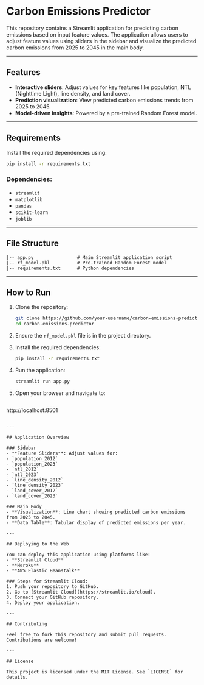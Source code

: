 # Carbon Emissions Predictor

This repository contains a Streamlit application for predicting carbon emissions based on input feature values. The application allows users to adjust feature values using sliders in the sidebar and visualize the predicted carbon emissions from 2025 to 2045 in the main body.

---

## Features
- **Interactive sliders**: Adjust values for key features like population, NTL (Nighttime Light), line density, and land cover.
- **Prediction visualization**: View predicted carbon emissions trends from 2025 to 2045.
- **Model-driven insights**: Powered by a pre-trained Random Forest model.

---

## Requirements

Install the required dependencies using:
```bash
pip install -r requirements.txt
```

### Dependencies:
- `streamlit`
- `matplotlib`
- `pandas`
- `scikit-learn`
- `joblib`

---

## File Structure

```
|-- app.py                # Main Streamlit application script
|-- rf_model.pkl          # Pre-trained Random Forest model
|-- requirements.txt      # Python dependencies
```

---

## How to Run

1. Clone the repository:
   ```bash
   git clone https://github.com/your-username/carbon-emissions-predictor.git
   cd carbon-emissions-predictor
   ```

2. Ensure the `rf_model.pkl` file is in the project directory.

3. Install the required dependencies:
   ```bash
   pip install -r requirements.txt
   ```

4. Run the application:
   ```bash
   streamlit run app.py
   ```

5. Open your browser and navigate to:
   ```
http://localhost:8501
   ```

---

## Application Overview

### Sidebar
- **Feature Sliders**: Adjust values for:
  - `population_2012`
  - `population_2023`
  - `ntl_2012`
  - `ntl_2023`
  - `line_density_2012`
  - `line_density_2023`
  - `land_cover_2012`
  - `land_cover_2023`

### Main Body
- **Visualization**: Line chart showing predicted carbon emissions from 2025 to 2045.
- **Data Table**: Tabular display of predicted emissions per year.

---

## Deploying to the Web

You can deploy this application using platforms like:
- **Streamlit Cloud**
- **Heroku**
- **AWS Elastic Beanstalk**

### Steps for Streamlit Cloud:
1. Push your repository to GitHub.
2. Go to [Streamlit Cloud](https://streamlit.io/cloud).
3. Connect your GitHub repository.
4. Deploy your application.

---

## Contributing

Feel free to fork this repository and submit pull requests. Contributions are welcome!

---

## License

This project is licensed under the MIT License. See `LICENSE` for details.
